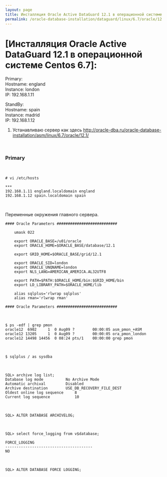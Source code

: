 ```yaml
---
layout: page
title: Инсталляция Oracle Active DataGuard 12.1 в операционной системе Centos 6.7
permalink: /oracle-database-installation/dataguard/linux/6.7/oracle/12.1/
---
```


# [Инсталляция Oracle Active DataGuard 12.1 в операционной системе Centos 6.7]:



Primary:  
Hostname: england  
Instance: london  
IP: 192.168.1.11  

StandBy:  
Hostname: spain  
Instance: madrid  
IP: 192.168.1.12  


1) Устанавливаю сервер как здесь
http://oracle-dba.ru/oracle-database-installation/asm/linux/6.7/oracle/12.1/


<br/>

### Primary


<br/>

	# vi /etc/hosts

	***
	192.168.1.11 england.localdomain england
	192.168.1.12 spain.localdomain spain


<br/>

Переменные окружения главного сервера.

	#### Oracle Parameters ###########################

	    umask 022

	    export ORACLE_BASE=/u01/oracle
	    export ORACLE_HOME=$ORACLE_BASE/database/12.1

	    export GRID_HOME=$ORACLE_BASE/grid/12.1

	    export ORACLE_SID=london
	    export ORACLE_UNQNAME=london
	    export NLS_LANG=AMERICAN_AMERICA.AL32UTF8

	    export PATH=$PATH:$ORACLE_HOME/bin:$GRID_HOME/bin
	    export LD_LIBRARY_PATH=$ORACLE_HOME/lib

	    alias sqlplus='rlwrap sqlplus'
	    alias rman='rlwrap rman'

	#### Oracle Parameters ###########################


<br/>

	$ ps -edf | grep pmon
	oracle12  6902     1  0 Aug09 ?        00:00:05 asm_pmon_+ASM
	oracle12 13205     1  0 Aug09 ?        00:00:05 ora_pmon_london
	oracle12 14498 14456  0 08:24 pts/1    00:00:00 grep pmon


<br/>

	$ sqlplus / as sysdba

<br/>


	SQL> archive log list;
	Database log mode	       No Archive Mode
	Automatic archival	       Disabled
	Archive destination	       USE_DB_RECOVERY_FILE_DEST
	Oldest online log sequence     8
	Current log sequence	       10

<br/>


	SQL> ALTER DATABASE ARCHIVELOG;

<br/>


	SQL> select force_logging from v$database;

	FORCE_LOGGING
	---------------------------------------
	NO


<br/>

	SQL> ALTER DATABASE FORCE LOGGING;
